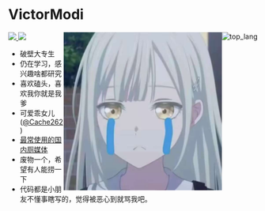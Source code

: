 # VictorModi
<a href="https://github.com/VictorModi" target="_blank">
<img align="right" src="https://github-readme-stats.vercel.app/api/top-langs/?username=VictorModi&theme=dark"  alt="top_lang"/>
</a>

<a href="https://stats.fm/262" target="_blank">
<img src="https://spotify-github-profile.kittinanx.com/api/view?uid=31tkakwemqx2ktplrko5vcmxlpcq&cover_image=true&theme=novatorem&show_offline=true&background_color=121212&interchange=true&bar_color=53b14f&bar_color_cover=true">
</a>

<a href="https://github.com/VictorModi" target="_blank">
<img src="https://github-readme-stats.vercel.app/api/?username=VictorModi&theme=dark"/>
</a>

<img align="right" width="320px" height="320px" src="https://github.com/VictorModi/VictorModi/blob/main/img/cryingMutsumi.jpg">

+ 破壁大专生
+ 仍在学习，感兴趣啥都研究
+ 喜欢磕头，喜欢我你就是我爹
+ 可爱乖女儿 ([@Cache262](https://github.com/CaChe262))
+ [最常使用的国内厕媒体](https://space.bilibili.com/11337605)
+ 废物一个，希望有人能捞一下
+ 代码都是小朋友不懂事瞎写的，觉得被恶心到就骂我吧。
